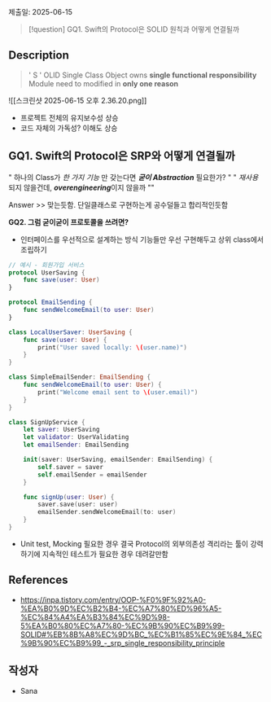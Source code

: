 제출일: 2025-06-15

>[!question]
>GQ1. Swift의 Protocol은 SOLID 원칙과 어떻게 연결될까

## Description
>' S ' OLID 
>Single Class Object owns **single functional responsibility** 
>Module need to modified in **only one reason**

![[스크린샷 2025-06-15 오후 2.36.20.png]]
- 프로젝트 전체의 유지보수성 상승
- 코드 자체의 가독성? 이해도 상승 
## GQ1. Swift의 Protocol은 SRP와 어떻게 연결될까
" 하나의 Class가 *한 가지 기능* 만 갖는다면 ***굳이 Abstraction*** 필요한가? "
" *재사용* 되지 않을건데, ***overengineering***이지 않을까 ""

Answer >> 맞는듯함. 단일클래스로 구현하는게 공수덜들고 합리적인듯함

**GQ2. 그럼 굳이굳이 프로토콜을 쓰려면?** 
- 인터페이스를 우선적으로 설계하는 방식 
	기능들만 우선 구현해두고 상위 class에서 조립하기
```swift
// 예시 - 회원가입 서비스
protocol UserSaving {
    func save(user: User)
}

protocol EmailSending {
    func sendWelcomeEmail(to user: User)
}

class LocalUserSaver: UserSaving {
    func save(user: User) {
        print("User saved locally: \(user.name)")
    }
}

class SimpleEmailSender: EmailSending {
    func sendWelcomeEmail(to user: User) {
        print("Welcome email sent to \(user.email)")
    }
}

class SignUpService {
    let saver: UserSaving
    let validator: UserValidating
    let emailSender: EmailSending

    init(saver: UserSaving, emailSender: EmailSending) {
        self.saver = saver
        self.emailSender = emailSender
    }

    func signUp(user: User) {
        saver.save(user: user)
        emailSender.sendWelcomeEmail(to: user)
    }
}
```
- Unit test, Mocking 필요한 경우
	결국 Protocol의 외부의존성 격리라는 툴이 강력하기에 지속적인 테스트가 필요한 경우 데려갈만함

## References
- https://inpa.tistory.com/entry/OOP-%F0%9F%92%A0-%EA%B0%9D%EC%B2%B4-%EC%A7%80%ED%96%A5-%EC%84%A4%EA%B3%84%EC%9D%98-5%EA%B0%80%EC%A7%80-%EC%9B%90%EC%B9%99-SOLID#%EB%8B%A8%EC%9D%BC_%EC%B1%85%EC%9E%84_%EC%9B%90%EC%B9%99_-_srp_single_responsibility_principle

## 작성자
- Sana

